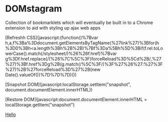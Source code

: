 DOMstagram
==========

Collection of bookmarklets which will eventually be built in to a Chrome extension to aid with styling up ajax web apps

[Refreshh CSS](javascript:(function()%7Bvar h,a,f%3Ba%3Ddocument.getElementsByTagName(%27link%27)%3Bfor(h%3D0%3Bh<a.length%3Bh%2B%2B)%7Bf%3Da%5Bh%5D%3Bif(f.rel.toLowerCase().match(/stylesheet/)%26%26f.href)%7Bvar g%3Df.href.replace(/(%26%7C%5C%3F)forceReload%3D%5Cd%2B/,%27%27)%3Bf.href%3Dg%2B(g.match(/%5C%3F/)%3F%27%26%27:%27%3F%27)%2B%27forceReload%3D%27%2B(new Date().valueOf())%7D%7D%7D)())

[Snapshot DOM](javascript:localStorage.setItem("snapshot", document.documentElement.innerHTML))

[Restore DOM](javascript:document.documentElement.innerHTML = localStorage.getItem("snapshot")

<a href="javascript:function my_bookmarklet()
                {alert('Hello World');}
                my_bookmarklet();">Hello</a>
